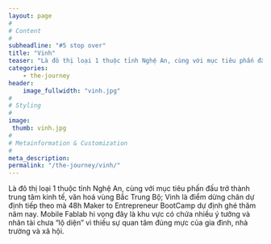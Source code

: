 ```yaml
---
layout: page
#
# Content
#
subheadline: "#5 stop over"
title: "Vinh"
teaser: "Là đô thị loại 1 thuộc tỉnh Nghệ An, cùng với mục tiêu phấn đấu trở thành trung tâm kinh tế, văn hoá vùng Bắc Trung Bộ; Vinh là điểm dừng chân dự định tiếp theo mà 48h Maker to Entrepreneur BootCamp dự định ghé thăm năm nay. Mobile Fablab hi vọng đây là khu vực có chứa nhiều ý tưởng và nhân tài chưa “lộ diện” vì thiếu sự quan tâm đúng mực của gia đình, nhà trường và xã hội."
categories:
    - the-journey
header:
    image_fullwidth: "vinh.jpg"
#
# Styling
#
image:
 thumb: vinh.jpg
#
# Metainformation & Customization
#
meta_description:
permalink: "/the-journey/vinh/"
---
```

Là đô thị loại 1 thuộc tỉnh Nghệ An, cùng với mục tiêu phấn đấu trở thành trung tâm kinh tế, văn hoá vùng Bắc Trung Bộ; Vinh là điểm dừng chân dự định tiếp theo mà 48h Maker to Entrepreneur BootCamp dự định ghé thăm năm nay. Mobile Fablab hi vọng đây là khu vực có chứa nhiều ý tưởng và nhân tài chưa “lộ diện” vì thiếu sự quan tâm đúng mực của gia đình, nhà trường và xã hội. 
